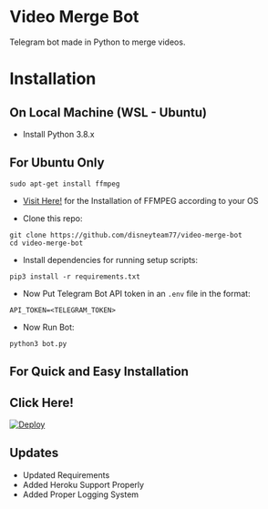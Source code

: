 # Video Merge Bot

Telegram bot made in Python to merge videos.

# Installation

## On Local Machine (WSL - Ubuntu)

- Install Python 3.8.x

## For Ubuntu Only
```
sudo apt-get install ffmpeg
```

* [Visit Here!](https://ffmpeg.org/) for the Installation of FFMPEG according to your OS

- Clone this repo:
```
git clone https://github.com/disneyteam77/video-merge-bot
cd video-merge-bot
```
- Install dependencies for running setup scripts:
```
pip3 install -r requirements.txt
```

- Now Put Telegram Bot API token in an `.env` file in the format:
```
API_TOKEN=<TELEGRAM_TOKEN>
```
- Now Run Bot:
```
python3 bot.py
```
## For Quick and Easy Installation

## Click Here!

[![Deploy](https://www.herokucdn.com/deploy/button.svg)](https://heroku.com/deploy?template=https://github.com/disneyteam77/video-merge-bot)

## Updates

- Updated Requirements
- Added Heroku Support Properly
- Added Proper Logging System
